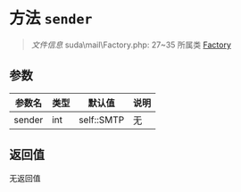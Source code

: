 # 方法 `sender`

> *文件信息* suda\mail\Factory.php: 27~35
> 所属类 [Factory](../Factory.md)




## 参数


| 参数名 | 类型 | 默认值 | 说明 |
|--------|-----|-------|-------|
| sender |  int | self::SMTP | 无 |



## 返回值

无返回值
